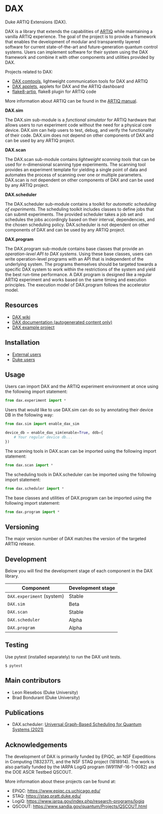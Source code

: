 # DAX

Duke ARTIQ Extensions (DAX).

DAX is a library that extends the capabilities of [ARTIQ](https://github.com/m-labs/artiq)
while maintaining a vanilla ARTIQ experience. The goal of the project is to provide a framework that enables the
development of modular and transparently layered software for current state-of-the-art and future-generation quantum
control systems. Users can implement software for their system using the DAX framework and combine it with other
components and utilities provided by DAX.

Projects related to DAX:

- [DAX comtools](https://gitlab.com/duke-artiq/dax-comtools), lightweight communication tools for DAX and ARTIQ
- [DAX applets](https://gitlab.com/duke-artiq/dax-applets), applets for DAX and the ARTIQ dashboard
- [flake8-artiq](https://gitlab.com/duke-artiq/flake8-artiq), flake8 plugin for ARTIQ code

More information about ARTIQ can be found in the [ARTIQ manual](https://m-labs.hk/artiq/manual/).

**DAX.sim**

The DAX.sim sub-module is a *functional simulator* for ARTIQ hardware that allows users to run experiment code without
the need for a physical core device. DAX.sim can help users to test, debug, and verify the functionality of their code.
DAX.sim does not depend on other components of DAX and can be used by any ARTIQ project.

**DAX.scan**

The DAX.scan sub-module contains *lightweight scanning tools* that can be used for n-dimensional scanning type
experiments. The scanning tool provides an experiment template for yielding a single point of data and automates the
process of scanning over one or multiple parameters. DAX.scan is not dependent on other components of DAX and can be
used by any ARTIQ project.

**DAX.scheduler**

The DAX.scheduler sub-module contains a toolkit for *automatic scheduling of experiments*. The scheduling toolkit
includes classes to define jobs that can submit experiments. The provided scheduler takes a job set and schedules the
jobs accordingly based on their interval, dependencies, and the chosen scheduling policy. DAX.scheduler is not dependent
on other components of DAX and can be used by any ARTIQ project.

**DAX.program**

The DAX.program sub-module contains base classes that provide an *operation-level API to DAX systems*. Using these base
classes, users can write operation-level programs with an API that is independent of the underlying system. The programs
themselves should be targeted towards a specific DAX system to work within the restrictions of the system and yield the
best run-time performance. A DAX program is designed like a regular ARTIQ experiment and works based on the same timing
and execution principles. The execution model of DAX.program follows the accelerator model.

## Resources

- [DAX wiki](https://gitlab.com/duke-artiq/dax/-/wikis/home)
- [DAX documentation (autogenerated content only)](https://duke-artiq.gitlab.io/dax/)
- [DAX example project](https://gitlab.com/duke-artiq/dax-example)

## Installation

- [External users](https://gitlab.com/duke-artiq/dax/-/wikis/DAX/Installation)
- [Duke users](https://gitlab.com/duke-artiq/dax/-/wikis/DAX/Installation%20Duke%20users)

## Usage

Users can import DAX and the ARTIQ experiment environment at once using the following import statement:

```python
from dax.experiment import *
```

Users that would like to use DAX.sim can do so by annotating their device DB in the following way:

```python
from dax.sim import enable_dax_sim

device_db = enable_dax_sim(enable=True, ddb={
    # Your regular device db...
})
```

The scanning tools in DAX.scan can be imported using the following import statement:

```python
from dax.scan import *
```

The scheduling tools in DAX.scheduler can be imported using the following import statement:

```python
from dax.scheduler import *
```

The base classes and utilities of DAX.program can be imported using the following import statement:

```python
from dax.program import *
```

## Versioning

The major version number of DAX matches the version of the targeted ARTIQ release.

## Development

Below you will find the development stage of each component in the DAX library.

| Component                 | Development stage |
|---------------------------|-------------------|
| `DAX.experiment` (system) | Stable            |
| `DAX.sim`                 | Beta              |
| `DAX.scan`                | Stable            |
| `DAX.scheduler`           | Alpha             |
| `DAX.program`             | Alpha             |

## Testing

Use pytest (installed separately) to run the DAX unit tests.

```shell
$ pytest
```

## Main contributors

- Leon Riesebos (Duke University)
- Brad Bondurant (Duke University)

## Publications

- DAX.scheduler: [Universal Graph-Based Scheduling for Quantum Systems (2021)](https://doi.org/10.1109/MM.2021.3094968)

## Acknowledgements

The development of DAX is primarily funded by EPiQC, an NSF Expeditions in Computing (1832377), and the NSF STAQ
project (1818914). The work is also partially funded by the IARPA LogiQ program (W911NF-16-1-0082) and the DOE ASCR
Testbed QSCOUT.

More information about these projects can be found at:

- EPiQC: https://www.epiqc.cs.uchicago.edu/
- STAQ: https://staq.pratt.duke.edu/
- LogiQ: https://www.iarpa.gov/index.php/research-programs/logiq
- QSCOUT: https://www.sandia.gov/quantum/Projects/QSCOUT.html
